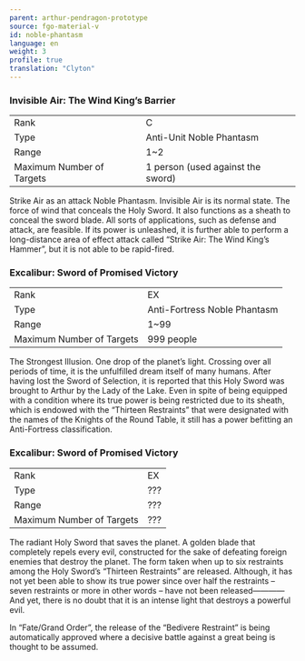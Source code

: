 ```yaml
---
parent: arthur-pendragon-prototype
source: fgo-material-v
id: noble-phantasm
language: en
weight: 3
profile: true
translation: "Clyton"
---
```


### Invisible Air: The Wind King’s Barrier

<table>
  <tr><td>Rank</td><td>C</td></tr>
  <tr><td>Type</td><td>Anti-Unit Noble Phantasm</td></tr>
  <tr><td>Range</td><td>1~2</td></tr>
  <tr><td>Maximum Number of Targets</td><td>1 person (used against the sword)</td></tr>
</table>

Strike Air as an attack Noble Phantasm. Invisible Air is its normal state. The force of wind that conceals the Holy Sword. It also functions as a sheath to conceal the sword blade. All sorts of applications, such as defense and attack, are feasible. If its power is unleashed, it is further able to perform a long-distance area of effect attack called “Strike Air: The Wind King’s Hammer”, but it is not able to be rapid-fired.

### Excalibur: Sword of Promised Victory

<table>
  <tr><td>Rank</td><td>EX</td></tr>
  <tr><td>Type</td><td>Anti-Fortress Noble Phantasm</td></tr>
  <tr><td>Range</td><td>1~99</td></tr>
  <tr><td>Maximum Number of Targets</td><td>999 people</td></tr>
</table>

The Strongest Illusion. One drop of the planet’s light. Crossing over all periods of time, it is the unfulfilled dream itself of many humans. After having lost the Sword of Selection, it is reported that this Holy Sword was brought to Arthur by the Lady of the Lake. Even in spite of being equipped with a condition where its true power is being restricted due to its sheath, which is endowed with the “Thirteen Restraints” that were designated with the names of the Knights of the Round Table, it still has a power befitting an Anti-Fortress classification.

### Excalibur: Sword of Promised Victory

<table>
  <tr><td>Rank</td><td>EX</td></tr>
  <tr><td>Type</td><td>???</td></tr>
  <tr><td>Range</td><td>???</td></tr>
  <tr><td>Maximum Number of Targets</td><td>???</td></tr>
</table>

The radiant Holy Sword that saves the planet. A golden blade that completely repels every evil, constructed for the sake of defeating foreign enemies that destroy the planet. The form taken when up to six restraints among the Holy Sword’s “Thirteen Restraints” are released. Although, it has not yet been able to show its true power since over half the restraints – seven restraints or more in other words – have not been released————And yet, there is no doubt that it is an intense light that destroys a powerful evil.

In “Fate/Grand Order”, the release of the “Bedivere Restraint” is being automatically approved where a decisive battle against a great being is thought to be assumed.
